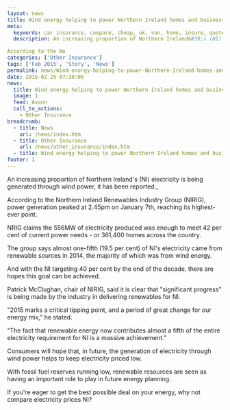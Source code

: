 ```yaml
---
layout: news
title: Wind energy helping to power Northern Ireland homes and businesses - Compareni.com
meta:
  keywords: car insurance, compare, cheap, uk, van, home, insure, quotes, online, comparison, bike, loans, life
  description: An increasing proportion of Northern Ireland&#39;s (NI) electricity is being generated through wind power, it has been reported.,

According to the No
categories: ['Other Insurance']
tags: ['Feb 2015', 'Story', 'News']
permalink: news/Wind-energy-helping-to-power-Northern-Ireland-homes-and-businesses.htm
date: 2015-02-25 07:30:00
news:
  title: Wind energy helping to power Northern Ireland homes and businesses
  image: 1
  feed: Axonn
  call_to_actions:
    - Other Insurance
breadcrumb:
  - title: News
    url: /news/index.htm
  - title: Other Insurance
    url: /news/other_insurance/index.htm
  - title: Wind energy helping to power Northern Ireland homes and businesses
footer: 1
---
```


An increasing proportion of Northern Ireland&#39;s (NI) electricity is being generated through wind power, it has been reported.,

According to the Northern Ireland Renewables Industry Group (NIRIG), power generation peaked at 2.45pm on January 7th, reaching its highest-ever point.

NRIG claims the 556MW of electricity produced was enough to meet 42 per cent of current power needs - or 361,400 homes across the country.

The group says almost one-fifth (19.5 per cent) of NI&#39;s electricity came from renewable sources in 2014, the majority of which was from wind energy.

And with the NI targeting 40 per cent by the end of the decade, there are hopes this goal can be achieved.

Patrick McClughan, chair of NIRIG, said it is clear that &quot;significant progress&quot; is being made by the industry in delivering renewables for NI.

&quot;2015 marks a critical tipping point, and a period of great change for our energy mix,&quot; he stated.

&quot;The fact that renewable energy now contributes almost a fifth of the entire electricity requirement for NI is a massive achievement.&quot;

Consumers will hope that, in future, the generation of electricity through wind power helps to keep electricity priced low.

With fossil fuel reserves running low, renewable resources are seen as having an important role to play in future energy planning.

If you&#39;re eager to get the best possible deal on your energy, why not compare electricity prices NI?
